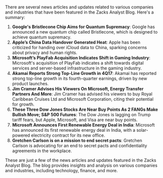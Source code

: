 There are several news articles and updates related to various companies and industries that have been featured in the Zacks Analyst Blog. Here's a summary:

1. **Google's Bristlecone Chip Aims for Quantum Supremacy**: Google has announced a new quantum chip called Bristlecone, which is designed to achieve quantum supremacy.
2. **Apple’s China Data Handover Generated Heat**: Apple has been criticized for handing over iCloud data to China, sparking concerns about privacy and human rights.
3. **Microsoft’s PlayFab Acquisition Indicates Shift in Gaming Industry**: Microsoft's acquisition of PlayFab indicates a shift towards digital services and server-based infrastructure in the gaming industry.
4. **Akamai Reports Strong Top-Line Growth in 4Q17**: Akamai has reported strong top-line growth in its fourth-quarter earnings, driven by new product launches.
5. **Jim Cramer Advises His Viewers On Microsoft, Energy Transfer Partners And More**: Jim Cramer has advised his viewers to buy Royal Caribbean Cruises Ltd and Microsoft Corporation, citing their potential for growth.
6. **These Three Dow Jones Stocks Are Near Buy Points As 2 FANGs Make Bullish Move; S&P 500 Futures**: The Dow Jones is lagging on Trump tariff fears, but Apple, Microsoft, and Visa are near buy points.
7. **Microsoft Announces First Renewable Energy Deal in India**: Microsoft has announced its first renewable energy deal in India, with a solar-powered electricity contract for its new office.
8. **Gretchen Carlson is on a mission to end secret pacts**: Gretchen Carlson is advocating for an end to secret pacts and confidentiality agreements in the workplace.

These are just a few of the news articles and updates featured in the Zacks Analyst Blog. The blog provides insights and analysis on various companies and industries, including technology, finance, and more.